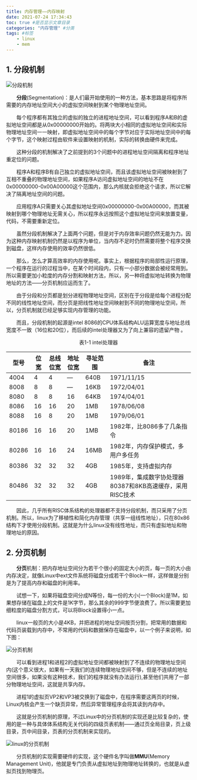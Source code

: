 ```yaml
---
title: 内存管理——内存映射
date: 2021-07-24 17:34:43
toc: true #是否显示文章目录
categories: "内存管理" #分类
tags: #标签
	- linux
	- mem
---
```


## 1. **分段机制**

![分段机制](分段机制.png)

&emsp;&emsp;**分段**(Segmentation)：是人们最开始使用的一种方法，基本思路是将程序所需要的内存地址空间大小的虚拟空间映射到某个物理地址空间。

&emsp;&emsp;每个程序都有其独立的虚拟的独立的进程地址空间，可以看到程序A和B的虚拟地址空间都是从0x00000000开始的。将两块大小相同的虚拟地址空间和实际物理地址空间一一映射，即虚拟地址空间中的每个字节对应于实际地址空间中的每个字节，这个映射过程由软件来设置映射的机制，实际的转换由硬件来完成。

&emsp;&emsp;这种分段的机制解决了之前提到的3个问题中的进程地址空间隔离和程序地址重定位的问题。

&emsp;&emsp;程序A和程序B有自己独立的虚拟地址空间，而且该虚拟地址空间被映射到了互相不重叠的物理地址空间，如果程序A访问虚拟地址空间的地址不在0x00000000-0x00A00000这个范围内，那么内核就会拒绝这个请求，所以它解决了隔离地址空间的问题。

&emsp;&emsp;应用程序A只需要关心其虚拟地址空间0x00000000-0x00A00000，而其被映射到哪个物理地址无需关心，所以程序永远按照这个虚拟地址空间来放置变量，代码，不需要重新定位。

&emsp;&emsp;虽然分段机制解决了上面两个问题，但是对于内存效率问题仍然无能为力。因为这种内存映射机制仍然是以程序为单位，当内存不足时仍然需要将整个程序交换到磁盘，这样内存使用的效率仍然很低。

&emsp;&emsp;那么，怎么才算高效率的内存使用呢。事实上，根据程序的局部性运行原理，一个程序在运行的过程当中，在某个时间段内，只有一小部分数据会被经常用到。所以需要更加小粒度的内存分割和映射方法，所以，另一种将虚拟地址转换为物理地址的方法——分页机制应运而生了。

&emsp;&emsp;由于分段和分页都是划分进程物理地址空间，区别在于分段是给每个进程分配不同的线性地址空间，而分页是把线性地址空间映射到不同的物理地址空间，所以，分页机制就已经足够实现内存管理的功能。

&emsp;&emsp;而且，分段机制的起源是intel 8086的CPU体系结构ALU运算宽度与地址总线宽度不一致（16位和20位），而后续的intel处理器又为了向上兼容的遗留产物 。

<center>表1-1 intel处理器</center>

| 型号  | 位宽 | 总线位宽 | 地址位宽 | 寻址范围 | 备注                                                     |
| ----- | ---- | -------- | -------- | -------- | -------------------------------------------------------- |
| 4004  | 4    | 4        | —        | 640B     | 1971/11/15                                               |
| 8008  | 8    | 8        | —        | 16KB     | 1972/04/01                                               |
| 8080  | 8    | 8        | 16       | 64KB     | 1974/04/01                                               |
| 8086  | 16   | 16       | 20       | 1MB      | 1978/06/08                                               |
| 8088  | 16   | 8        | 20       | 1MB      | 1979/06/01                                               |
| 80186 | 16   | 16       | 20       | 1MB      | 1982年，比8086多了几条指令                               |
| 80286 | 16   | 16       | 24       | 16MB     | 1982年，内存保护模式，多用户多任务                       |
| 80386 | 32   | 32       | 32       | 4GB      | 1985年，支持虚拟内存                                     |
| 80486 | 32   | 32       | 32       | 4GB      | 1989年，集成数字协处理器80387和8KB高速缓存，采用RISC技术 |

&emsp;&emsp;因此，几乎所有RISC体系结构的处理器都不支持分段机制，而只采用了分页机制。所以，linux为了移植性和简化内存管理（共享一组线性地址），只在80x86结构下才使用分段机制。这就是为什么linux没有线性地址，而只有虚拟地址和物理地址的原因。

## 2. **分页机制**

&emsp;&emsp;**分页**机制：把内存地址空间分为若干个很小的固定大小的页，每一页的大小由内存决定，就像Linux中ext文件系统将磁盘分成若干个Block一样，这样做是分别是为了提高内存和磁盘的利用率。

&emsp;&emsp;试想一下，如果将磁盘空间分成N等份，每一份的大小(一个Block)是1M，如果想存储在磁盘上的文件是1K字节，那么其余的999字节便浪费了。所以需要更加细粒度的磁盘分割方式，可以将Block设置得小一点。

&emsp;&emsp;linux一般页的大小是4KB，并把进程的地址空间按页分割，把常用的数据和代码页装载到内存中，不常用的代码和数据保存在磁盘中，以一个例子来说明，如下图：

![分页机制](分页机制.png)

&emsp;&emsp;可以看到进程1和进程2的虚拟地址空间都被映射到了不连续的物理地址空间内(这个意义很大，如果有一天我们的连续物理地址空间不够，但是不连续的地址空间很多，如果没有这种技术，我们的程序就没有办法运行),甚至他们共用了一部分物理地址空间，这就是共享内存。

&emsp;&emsp;进程1的虚拟页VP2和VP3被交换到了磁盘中，在程序需要这两页的时候，Linux内核会产生一个缺页异常，然后异常管理程序会将其读到内存中。

&emsp;&emsp;这就是分页机制的原理，不过Linux中的分页机制的实现还是比较复杂的，使用的是一种与具体体系结构无关代码的四级页表机制——通过页全局目录，页上级目录，页中间目录，页表的分页机制来实现的。

![linux的分页机制](linux的分页机制.png)

&emsp;&emsp;分页机制的实现需要硬件的实现，这个硬件名字叫做**MMU**(Memory Management Unit)，他就是专门负责从虚拟地址到物理地址转换的，也就是从虚拟页找到物理页。